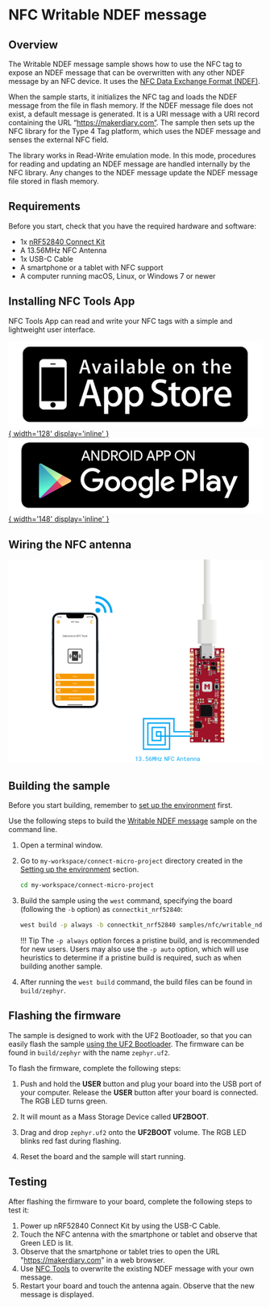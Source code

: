 # NFC Writable NDEF message

## Overview

The Writable NDEF message sample shows how to use the NFC tag to expose an NDEF message that can be overwritten with any other NDEF message by an NFC device. It uses the [NFC Data Exchange Format (NDEF)].

When the sample starts, it initializes the NFC tag and loads the NDEF message from the file in flash memory. If the NDEF message file does not exist, a default message is generated. It is a URI message with a URI record containing the URL “https://makerdiary.com”. The sample then sets up the NFC library for the Type 4 Tag platform, which uses the NDEF message and senses the external NFC field.

The library works in Read-Write emulation mode. In this mode, procedures for reading and updating an NDEF message are handled internally by the NFC library. Any changes to the NDEF message update the NDEF message file stored in flash memory.

## Requirements

Before you start, check that you have the required hardware and software:

- 1x [nRF52840 Connect Kit](https://makerdiary.com/products/nrf52840-connectkit)
- A 13.56MHz NFC Antenna
- 1x USB-C Cable
- A smartphone or a tablet with NFC support
- A computer running macOS, Linux, or Windows 7 or newer

## Installing NFC Tools App

NFC Tools App can read and write your NFC tags with a simple and lightweight user interface.

[![App Store](../../../../assets/images/appstore.png){ width='128' display='inline' }](hhttps://apps.apple.com/us/app/nfc-tools/id1252962749)
[![Google Play](../../../../assets/images/google-play-badge.png){ width='148' display='inline' }](https://play.google.com/store/apps/details?id=com.wakdev.wdnfc)

## Wiring the NFC antenna

![](../../../../assets/images/wiring_nfc_ant.png)

## Building the sample

Before you start building, remember to [set up the environment](../../setup.md) first.

Use the following steps to build the [Writable NDEF message] sample on the command line.

1. Open a terminal window.

2. Go to `my-workspace/connect-micro-project` directory created in the [Setting up the environment](../../setup.md#get-the-code) section.

    ``` bash linenums="1"
    cd my-workspace/connect-micro-project
    ```

3. Build the sample using the `west` command, specifying the board (following the `-b` option) as `connectkit_nrf52840`:

    ``` bash linenums="1"
    west build -p always -b connectkit_nrf52840 samples/nfc/writable_ndef_msg
    ```

    !!! Tip
        The `-p always` option forces a pristine build, and is recommended for new users. Users may also use the `-p auto` option, which will use heuristics to determine if a pristine build is required, such as when building another sample.

4. After running the `west build` command, the build files can be found in `build/zephyr`.

## Flashing the firmware

The sample is designed to work with the UF2 Bootloader, so that you can easily flash the sample [using the UF2 Bootloader](../../../../programming/uf2boot.md). The firmware can be found in `build/zephyr` with the name `zephyr.uf2`.

To flash the firmware, complete the following steps:

1. Push and hold the __USER__ button and plug your board into the USB port of your computer. Release the __USER__ button after your board is connected. The RGB LED turns green.

2. It will mount as a Mass Storage Device called __UF2BOOT__.

3. Drag and drop `zephyr.uf2` onto the __UF2BOOT__ volume. The RGB LED blinks red fast during flashing.

4. Reset the board and the sample will start running.

## Testing

After flashing the firmware to your board, complete the following steps to test it:

1. Power up nRF52840 Connect Kit by using the USB-C Cable.
2. Touch the NFC antenna with the smartphone or tablet and observe that Green LED is lit.
3. Observe that the smartphone or tablet tries to open the URL "https://makerdiary.com" in a web browser.
4. Use [NFC Tools](#installing-nfc-tools-app) to overwrite the existing NDEF message with your own message.
4. Restart your board and touch the antenna again. Observe that the new message is displayed.

[NFC Data Exchange Format (NDEF)]: https://developer.nordicsemi.com/nRF_Connect_SDK/doc/latest/nrf/libraries/nfc/ndef/index.html#lib-nfc-ndef
[Writable NDEF message]: https://github.com/makerdiary/connect-micro-project/tree/main/samples/nfc/writable_ndef_msg
